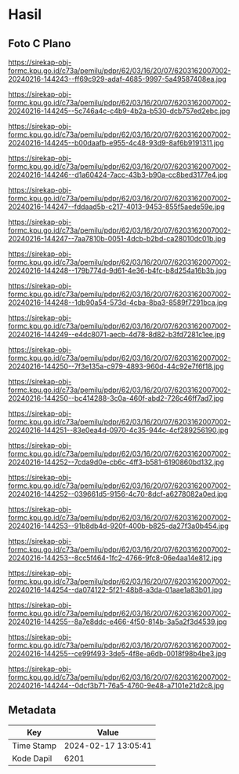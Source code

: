 # Hasil

## Foto C Plano

https://sirekap-obj-formc.kpu.go.id/c73a/pemilu/pdpr/62/03/16/20/07/6203162007002-20240216-144243--ff69c929-adaf-4685-9997-5a49587408ea.jpg

https://sirekap-obj-formc.kpu.go.id/c73a/pemilu/pdpr/62/03/16/20/07/6203162007002-20240216-144245--5c746a4c-c4b9-4b2a-b530-dcb757ed2ebc.jpg

https://sirekap-obj-formc.kpu.go.id/c73a/pemilu/pdpr/62/03/16/20/07/6203162007002-20240216-144245--b00daafb-e955-4c48-93d9-8af6b9191311.jpg

https://sirekap-obj-formc.kpu.go.id/c73a/pemilu/pdpr/62/03/16/20/07/6203162007002-20240216-144246--d1a60424-7acc-43b3-b90a-cc8bed3177e4.jpg

https://sirekap-obj-formc.kpu.go.id/c73a/pemilu/pdpr/62/03/16/20/07/6203162007002-20240216-144247--fddaad5b-c217-4013-9453-855f5aede59e.jpg

https://sirekap-obj-formc.kpu.go.id/c73a/pemilu/pdpr/62/03/16/20/07/6203162007002-20240216-144247--7aa7810b-0051-4dcb-b2bd-ca28010dc01b.jpg

https://sirekap-obj-formc.kpu.go.id/c73a/pemilu/pdpr/62/03/16/20/07/6203162007002-20240216-144248--179b774d-9d61-4e36-b4fc-b8d254a16b3b.jpg

https://sirekap-obj-formc.kpu.go.id/c73a/pemilu/pdpr/62/03/16/20/07/6203162007002-20240216-144248--1db90a54-573d-4cba-8ba3-8589f7291bca.jpg

https://sirekap-obj-formc.kpu.go.id/c73a/pemilu/pdpr/62/03/16/20/07/6203162007002-20240216-144249--e4dc8071-aecb-4d78-8d82-b3fd7281c1ee.jpg

https://sirekap-obj-formc.kpu.go.id/c73a/pemilu/pdpr/62/03/16/20/07/6203162007002-20240216-144250--7f3e135a-c979-4893-960d-44c92e7f6f18.jpg

https://sirekap-obj-formc.kpu.go.id/c73a/pemilu/pdpr/62/03/16/20/07/6203162007002-20240216-144250--bc414288-3c0a-460f-abd2-726c46ff7ad7.jpg

https://sirekap-obj-formc.kpu.go.id/c73a/pemilu/pdpr/62/03/16/20/07/6203162007002-20240216-144251--83e0ea4d-0970-4c35-944c-4cf289256190.jpg

https://sirekap-obj-formc.kpu.go.id/c73a/pemilu/pdpr/62/03/16/20/07/6203162007002-20240216-144252--7cda9d0e-cb6c-4ff3-b581-6190860bd132.jpg

https://sirekap-obj-formc.kpu.go.id/c73a/pemilu/pdpr/62/03/16/20/07/6203162007002-20240216-144252--039661d5-9156-4c70-8dcf-a6278082a0ed.jpg

https://sirekap-obj-formc.kpu.go.id/c73a/pemilu/pdpr/62/03/16/20/07/6203162007002-20240216-144253--91b8db4d-920f-400b-b825-da27f3a0b454.jpg

https://sirekap-obj-formc.kpu.go.id/c73a/pemilu/pdpr/62/03/16/20/07/6203162007002-20240216-144253--8cc5f464-1fc2-4766-9fc8-06e4aa14e812.jpg

https://sirekap-obj-formc.kpu.go.id/c73a/pemilu/pdpr/62/03/16/20/07/6203162007002-20240216-144254--da074122-5f21-48b8-a3da-01aae1a83b01.jpg

https://sirekap-obj-formc.kpu.go.id/c73a/pemilu/pdpr/62/03/16/20/07/6203162007002-20240216-144255--8a7e8ddc-e466-4f50-814b-3a5a2f3d4539.jpg

https://sirekap-obj-formc.kpu.go.id/c73a/pemilu/pdpr/62/03/16/20/07/6203162007002-20240216-144255--ce99f493-3de5-4f8e-a6db-0018f98b4be3.jpg

https://sirekap-obj-formc.kpu.go.id/c73a/pemilu/pdpr/62/03/16/20/07/6203162007002-20240216-144244--0dcf3b71-76a5-4760-9e48-a7101e21d2c8.jpg


## Metadata

| Key        | Value               |
| ---------- | ------------------- |
| Time Stamp | 2024-02-17 13:05:41 |
| Kode Dapil | 6201                |



